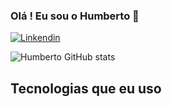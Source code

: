
### Olá ! Eu sou o Humberto 🤙
[![Linkendin](https://img.shields.io/badge/LinkedIn-0077B5?style=for-the-badge&logo=linkedin&logoColor=white)](https://www.linkedin.com/in/humberto-eduardo99/)

![Humberto GitHub stats](https://github-readme-stats.vercel.app/api?username=humbertoribeiro99&show_icons=true&theme=dracula)

## Tecnologias que eu uso

<div style="display: inline_block"><br/>
<img aling="center" alt="" src=https://img.shields.io/badge/Linux-FCC624?style=for-the-badge&logo=linux&logoColor=black">
<img aling="center" alt="" src=https://img.shields.io/badge/Python-3776AB?style=for-the-badge&logo=python&logoColor=white">
<img aling="center" alt="" src=https://img.shields.io/badge/HTML5-E34F26?style=for-the-badge&logo=html5&logoColor=white">
<img aling="center" alt="" src=https://img.shields.io/badge/JavaScript-323330?style=for-the-badge&logo=javascript&logoColor=F7DF1E">
<img aling="center" alt="" src=https://img.shields.io/badge/React-20232A?style=for-the-badge&logo=react&logoColor=61DAFB">
<img aling="center" alt="" src=https://img.shields.io/badge/PHP-777BB4?style=for-the-badge&logo=php&logoColor=white">
<img aling="center" alt="" src=https://img.shields.io/badge/Go-00ADD8?style=for-the-badge&logo=go&logoColor=white">
<img aling="center" alt="" src=https://img.shields.io/badge/Shell_Script-121011?style=for-the-badge&logo=gnu-bash&logoColor=white">
<img aling="center" alt="" src=https://img.shields.io/badge/Bootstrap-563D7C?style=for-the-badge&logo=bootstrap&logoColor=white">
<img aling="center" alt="" src=https://img.shields.io/badge/MySQL-00000F?style=for-the-badge&logo=mysql&logoColor=white">
<img aling="center" alt="" src=https://img.shields.io/badge/Amazon_AWS-232F3E?style=for-the-badge&logo=amazon-aws&logoColor=white">
<img aling="center" alt="" src=https://img.shields.io/badge/MySQL-00000F?style=for-the-badge&logo=mysql&logoColor=white">
</div>
